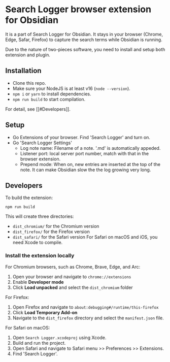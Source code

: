 # Search Logger browser extension for Obsidian 

It is a part of Search Logger for Obsidian. It stays in your browser (Chrome, Edge, Safar, Firefox) to capture the search terms while Obsidian is running.

Due to the nature of two-pieces software, you need to install and setup both extension and plugin.

## Installation

- Clone this repo.
- Make sure your NodeJS is at least v16 (`node --version`).
- `npm i` or `yarn` to install dependencies.
- `npm run build` to start compilation.

For detail, see [[#Developers]].

## Setup

- Go Extensions of your browser.
  Find 'Search Logger' and turn on.
- Go 'Search Logger Settings'
	- Log note name: Filename of a note. '.md' is automatically appeded.
	- Listener port: local server port number, match with that in the browser extension.
	- Prepend mode: When on, new entries are inserted at the top of the note. It can make Obsidian slow the the log growing very long.

## Developers

To build the extension:

```
npm run build
```

This will create three directories:
- `dist_chromium/` for the Chromium version
- `dist_firefox/` for the Firefox version
- `dist_safari/` for the Safari version
  For Safari on macOS and iOS, you need Xcode to compile.

### Install the extension locally

For Chromium browsers, such as Chrome, Brave, Edge, and Arc:

1. Open your browser and navigate to `chrome://extensions`
2. Enable **Developer mode**
3. Click **Load unpacked** and select the `dist_chromium` folder

For Firefox:

1. Open Firefox and navigate to `about:debugging#/runtime/this-firefox`
2. Click **Load Temporary Add-on**
3. Navigate to the `dist_firefox` directory and select the `manifest.json` file.

For Safari on macOS:

1. Open `Search Logger.xcodeproj` using Xcode.
2. Build and run the project.
3. Open Safari and navigate to Safari menu >> Preferences >> Extensions.
4. Find 'Search Logger'.
